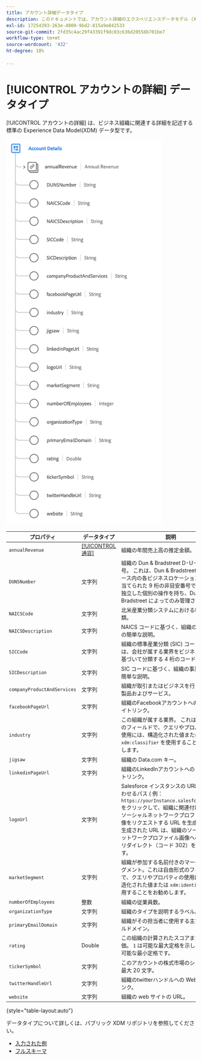 ```yaml
---
title: アカウント詳細データタイプ
description: このドキュメントでは、アカウント詳細のエクスペリエンスデータモデル (XDM) データタイプの概要を説明します。
exl-id: 17254393-263e-4000-9bd2-815a9e842533
source-git-commit: 2fd35c4ac29f43391f9dc03c636d20558b701be7
workflow-type: tm+mt
source-wordcount: '432'
ht-degree: 18%

---
```


# [!UICONTROL アカウントの詳細] データタイプ

[!UICONTROL アカウントの詳細] は、ビジネス組織に関連する詳細を記述する標準の Experience Data Model(XDM) データ型です。

![データタイプの構造](../images/data-types/account-details.png)

| プロパティ | データタイプ | 説明 |
| --- | --- | --- |
| `annualRevenue` | [[!UICONTROL 通貨]](./currency.md) | 組織の年間売上高の推定金額。 |
| `DUNSNumber` | 文字列 | 組織の Dun &amp; Bradstreet D-U-N-S 番号。 これは、Dun &amp; Bradstreet データベース内の各ビジネスロケーションに割り当てられた 9 桁の非目安番号で、一意で独立した個別の操作を持ち、Dun &amp; Bradstreet によってのみ管理されます。 |
| `NAICSCode` | 文字列 | 北米産業分類システムにおける組織の分類。 |
| `NAICSDescription` | 文字列 | NAICS コードに基づく、組織の事業部門の簡単な説明。 |
| `SICCode` | 文字列 | 組織の標準産業分類 (SIC) コード。 これは、会社が属する業界をビジネス活動に基づいて分類する 4 桁のコードです。 |
| `SICDescription` | 文字列 | SIC コードに基づく、組織の事業部門の簡単な説明。 |
| `companyProductAndServices` | 文字列 | 組織が取引またはビジネスを行っている製品およびサービス。 |
| `facebookPageUrl` | 文字列 | 組織のFacebookアカウントへの Web サイトリンク。 |
| `industry` | 文字列 | この組織が属する業界。 これは自由形式のフィールドで、クエリやプロパティの使用には、構造化された値または `xdm:classifier` を使用することをお勧めします。 |
| `jigsaw` | 文字列 | 組織の Data.com キー。 |
| `linkedinPageUrl` | 文字列 | 組織のLinkedInアカウントへの Web サイトリンク。 |
| `logoUrl` | 文字列 | Salesforce インスタンスの URL と組み合わせるパス ( 例： `https://yourInstance.salesforce.com/`) をクリックして、組織に関連付けられたソーシャルネットワークプロファイル画像をリクエストする URL を生成します。 生成された URL は、組織のソーシャルネットワークプロファイル画像への HTTP リダイレクト（コード 302）を返します。 |
| `marketSegment` | 文字列 | 組織が参加する名前付きのマーケットセグメント。これは自由形式のフィールドで、クエリやプロパティの使用には、構造化された値または `xdm:identifier` を使用することをお勧めします。 |
| `numberOfEmployees` | 整数 | 組織の従業員数。 |
| `organizationType` | 文字列 | 組織のタイプを説明するラベル。 |
| `primaryEmailDomain` | 文字列 | 組織がその担当者に使用する主な E メールドメイン。 |
| `rating` | Double | この組織の計算されたスコアまたは星評価。 `1` は可能な最大定格を示し、 `0` は、可能な最小定格です。 |
| `tickerSymbol` | 文字列 | このアカウントの株式市場のシンボル。 最大 20 文字。 |
| `twitterHandleUrl` | 文字列 | 組織のtwitterハンドルへの Web サイトリンク。 |
| `website` | 文字列 | 組織の web サイトの URL。 |

{style="table-layout:auto"}

データタイプについて詳しくは、パブリック XDM リポジトリを参照してください。

* [入力された例](https://github.com/adobe/xdm/blob/master/components/datatypes/b2b/account-organization.example.1.json)
* [フルスキーマ](https://github.com/adobe/xdm/blob/master/components/datatypes/b2b/account-organization.schema.json)
